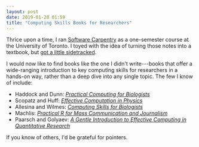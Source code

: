 ```yaml
---
layout: post
date: 2019-01-28 01:59
title: "Computing Skills Books for Researchers"
---
```


Thrice upon a time,
I ran [Software Carpentry](http:software-carpentry.org) as a one-semester course at the University of Toronto.
I toyed with the idea of turning those notes into a textbook,
but [got a little sidetracked](https://f1000research.com/articles/3-62/v2).

I would now like to find books like the one I didn't write---books that offer
a wide-ranging introduction to key computing skills for researchers in a hands-on way,
rather than a deep dive into any single topic.
The few I know of include:

-   Haddock and Dunn: *[Practical Computing for Biologists](https://www.amazon.com/Practical-Computing-Biologists-Steven-Haddock/dp/0878933913/)*
-   Scopatz and Huff: *[Effective Computation in Physics](https://www.amazon.com/Effective-Computation-Physics-Research-Python-dp-1491901535/dp/1491901535/)*
-   Allesina and Wilmes: *[Computing Skills for Biologists](https://www.amazon.com/Computing-Skills-Biologists-Stefano-Allesina/dp/0691182752/)*
-   Machlis: *[Practical R for Mass Communication and Journalism](https://www.amazon.com/Practical-Mass-Communication-Journalism-Chapman/dp/1138726915/)*
-   Paarsch and Golyaev: *[A Gentle Introduction to Effective Computing in Quantitative Research](https://www.amazon.ca/Introduction-Effective-Computing-Quantitative-Research/dp/0262034115/)*

If you know of others,
I'd be grateful for pointers.
